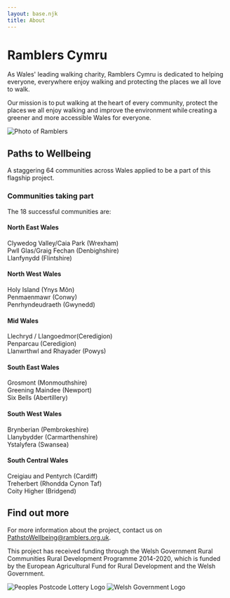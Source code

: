 ```yaml
---
layout: base.njk
title: About
---
```


<div class="about-header">

# Ramblers Cymru 

As Wales' leading walking charity, Ramblers Cymru is dedicated to helping everyone, everywhere enjoy walking and protecting the places we all love to walk.

Our mission is to put walking at the heart of every community, protect the places we all enjoy walking and improve the environment while creating a greener and more accessible Wales for everyone.   

<img src="/static/img/about_us.jpg" alt="Photo of Ramblers" />
</div>


## Paths to Wellbeing

A staggering 64 communities across Wales applied to be a part of this flagship project. 

### Communities taking part

The 18 successful communities are: 

<div class="communities">
<section>

#### North East Wales 
Clywedog Valley/Caia Park (Wrexham)  
Pwll Glas/Graig Fechan (Denbighshire)  
Llanfynydd (Flintshire) 

</section>
<section>

#### North West Wales 
Holy Island (Ynys Môn)  
Penmaenmawr (Conwy)  
Penrhyndeudraeth (Gwynedd) 

</section>
<section>

#### Mid Wales  
Llechryd / Llangoedmor(Ceredigion)  
Penparcau (Ceredigion)  
Llanwrthwl and Rhayader (Powys)  
</section>
<section>

#### South East Wales  
Grosmont (Monmouthshire)  
Greening Maindee (Newport)  
Six Bells (Abertillery)  
</section>
<section>

#### South West Wales 
Brynberian (Pembrokeshire)  
Llanybydder (Carmarthenshire)  
Ystalyfera (Swansea) 
</section>
<section>

#### South Central Wales  
Creigiau and Pentyrch (Cardiff)  
Treherbert (Rhondda Cynon Taf)  
Coity Higher (Bridgend) 
</section>
</div>

## Find out more 
For more information about the project, contact us on <a href="mailto:pathtowellbeing@ramblers.org.uk">PathstoWellbeing@ramblers.org.uk</a>.

This project has received funding through the Welsh Government Rural Communities Rural Development Programme 2014-2020, which is funded by the European Agricultural Fund for Rural Development and the Welsh Government.

<div class="supporter-logos">
  <img src="/static/img/ppl_logo.png" alt="Peoples Postcode Lottery Logo" />
  <img src="/static/img/eafrd_logo.jpg" alt="Welsh Government Logo" />
</div>

